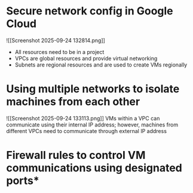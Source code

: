 # Secure network config in Google Cloud

 ![[Screenshot 2025-09-24 132814.png]] 
 - All resources need to be in a project
 - VPCs are global resources and provide virtual networking 
 - Subnets are regional resources and are used to create VMs regionally

# Using multiple networks to isolate machines from each other

![[Screenshot 2025-09-24 133113.png]]
VMs within a VPC can communicate using their internal IP address; however, machines from different VPCs need to communicate through external IP address

# Firewall rules to control VM communications using designated ports*


